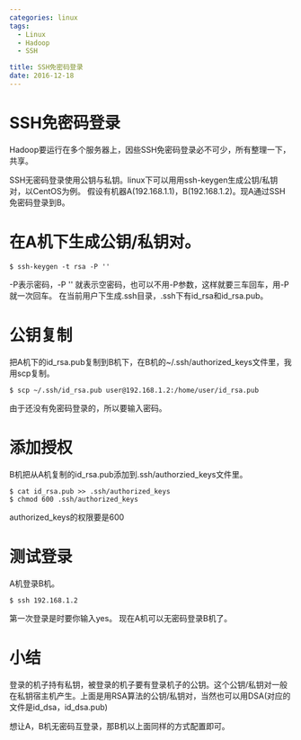 ```yaml
---
categories: linux
tags:
  - Linux
  - Hadoop
  - SSH

title: SSH免密码登录
date: 2016-12-18
---
```


# SSH免密码登录
Hadoop要运行在多个服务器上，因些SSH免密码登录必不可少，所有整理一下，共享。

SSH无密码登录使用公钥与私钥。linux下可以用用ssh-keygen生成公钥/私钥对，以CentOS为例。
假设有机器A(192.168.1.1)，B(192.168.1.2)。现A通过SSH免密码登录到B。


# 在A机下生成公钥/私钥对。

```
$ ssh-keygen -t rsa -P ''
```

-P表示密码，-P '' 就表示空密码，也可以不用-P参数，这样就要三车回车，用-P就一次回车。
在当前用户下生成.ssh目录，.ssh下有id_rsa和id_rsa.pub。
# 公钥复制

把A机下的id_rsa.pub复制到B机下，在B机的~/.ssh/authorized_keys文件里，我用scp复制。

```
$ scp ~/.ssh/id_rsa.pub user@192.168.1.2:/home/user/id_rsa.pub
```

由于还没有免密码登录的，所以要输入密码。
# 添加授权
B机把从A机复制的id_rsa.pub添加到.ssh/authorzied_keys文件里。

```
$ cat id_rsa.pub >> .ssh/authorized_keys
$ chmod 600 .ssh/authorized_keys
```

authorized_keys的权限要是600
# 测试登录
A机登录B机。

```
$ ssh 192.168.1.2
```

第一次登录是时要你输入yes。
现在A机可以无密码登录B机了。

# 小结
登录的机子持有私钥，被登录的机子要有登录机子的公钥。这个公钥/私钥对一般在私钥宿主机产生。上面是用RSA算法的公钥/私钥对，当然也可以用DSA(对应的文件是id_dsa，id_dsa.pub)

想让A，B机无密码互登录，那B机以上面同样的方式配置即可。
